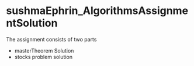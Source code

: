 # sushmaEphrin_AlgorithmsAssignmentSolution

The assignment consists of two parts 

* masterTheorem Solution
* stocks problem solution
